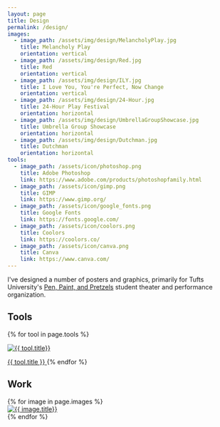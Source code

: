 ```yaml
---
layout: page
title: Design
permalink: /design/
images:
  - image_path: /assets/img/design/MelancholyPlay.jpg
    title: Melancholy Play
    orientation: vertical
  - image_path: /assets/img/design/Red.jpg
    title: Red
    orientation: vertical
  - image_path: /assets/img/design/ILY.jpg
    title: I Love You, You're Perfect, Now Change
    orientation: vertical
  - image_path: /assets/img/design/24-Hour.jpg
    title: 24-Hour Play Festival
    orientation: horizontal
  - image_path: /assets/img/design/UmbrellaGroupShowcase.jpg
    title: Umbrella Group Showcase
    orientation: horizontal
  - image_path: /assets/img/design/Dutchman.jpg
    title: Dutchman
    orientation: horizontal
tools:
  - image_path: /assets/icon/photoshop.png
    title: Adobe Photoshop
    link: https://www.adobe.com/products/photoshopfamily.html
  - image_path: /assets/icon/gimp.png
    title: GIMP
    link: https://www.gimp.org/
  - image_path: /assets/icon/google_fonts.png
    title: Google Fonts
    link: https://fonts.google.com/
  - image_path: /assets/icon/coolors.png
    title: Coolors
    link: https://coolors.co/
  - image_path: /assets/icon/canva.png
    title: Canva
    link: https://www.canva.com/
---
```


I've designed a number of posters and graphics, primarily for Tufts University's [Pen, Paint, and Pretzels](http://tufts3ps.com/) student theater and performance organization.

## Tools

<div>
  <div class="row row-center">
    {% for tool in page.tools %}
      <a class="col-6-sm col-3-md col-2 center card" href="{{ tool.link }}">
        <p><img src="{{ tool.image_path }}" alt="{{ tool.title}}"/></p>
        <span>{{ tool.title }}</span>
      </a>
    {% endfor %}
  </div>
</div>

## Work

<div>
  <div class="row">
    {% for image in page.images %}
      <div class="{% if image.orientation == 'vertical' %}col-4-md{% else %}col-12{% endif %}">
        <a target="_blank" href="{{ image.image_path }}"><img src="{{ image.image_path }}" alt="{{ image.title}}"/></a>
      </div>
    {% endfor %}
  </div>
</div>
